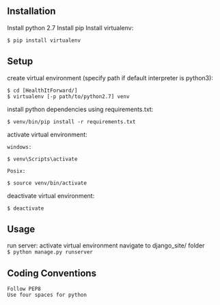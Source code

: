 ## Installation
Install python 2.7
Install pip
Install virtualenv:
```
$ pip install virtualenv
```

## Setup
create virtual environment (specify path if default interpreter is python3):
```
$ cd [HealthItForward/]
$ virtualenv [-p path/to/python2.7] venv  
```

install python dependencies using requirements.txt:
```
$ venv/bin/pip install -r requirements.txt  
```

activate virtual environment:

    windows:
```
$ venv\Scripts\activate   
```

    Posix:
```
$ source venv/bin/activate   
```

deactivate virtual environment:
```
$ deactivate   
```

## Usage
  run server:
    activate virtual environment
    navigate to django_site/ folder  
    ```
    $ python manage.py runserver  
    ```

## Coding Conventions
    Follow PEP8    
    Use four spaces for python
